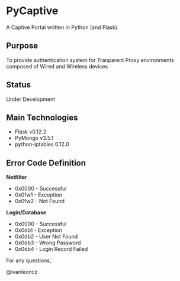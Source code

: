 # PyCaptive

A Captive Portal written in Python (and Flask).


## Purpose

To provide authentication system for Tranparent Proxy environments composed of Wired and Wireless devices


## Status

Under Development


## Main Technologies

- Flask v0.12.2
- PyMongo v3.5.1
- python-iptables 0.12.0


## Error Code Definition

**Netfilter**
- 0x0000 - Successful
- 0x0fw1 - Exception
- 0x0fw2 - Not Found

**Login/Database**
- 0x0000 - Successful
- 0x0db1 - Exception
- 0x0db2 - User Not Found
- 0x0db3 - Wrong Password
- 0x0db4 - Login Record Failed


For any questions,

@ivanleoncz
